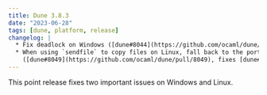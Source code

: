 ```yaml
---
title: Dune 3.8.3
date: "2023-06-28"
tags: [dune, platform, release]
changelog: |
  * Fix deadlock on Windows ([dune#8044](https://github.com/ocaml/dune/pull/8044), @nojb)
  * When using `sendfile` to copy files on Linux, fall back to the portable version if it fails at runtime for some reason (NFS, etc).
    ([dune#8049](https://github.com/ocaml/dune/pull/8049), fixes [dune#8041](https://github.com/ocaml/dune/issues/8041), @emillon)
---
```


This point release fixes two important issues on Windows and Linux.
